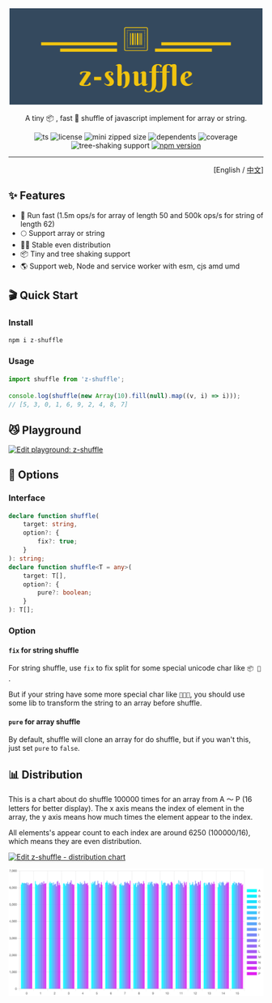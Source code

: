 <div align='center'>

<img src='./logo.png' width='500px'/>

A tiny 📦 , fast 🚀 shuffle of javascript implement for array or string.

![ts](https://badgen.net/badge/-/TypeScript/blue?icon=typescript&label)
![license](https://badgen.net/github/license/ZxBing0066/zlib)
![mini zipped size](https://img.shields.io/bundlephobia/minzip/z-shuffle)
![dependents](https://badgen.net/npm/dependents/z-shuffle) ![coverage](https://badgen.net/badge/coverage/100%25/green)
![tree-shaking support](https://badgen.net/bundlephobia/tree-shaking/z-shuffle)
[![npm version](https://badgen.net/npm/v/z-shuffle)](https://www.npmjs.com/package/z-shuffle)

</div>

<hr/>

<div align='right'>

[English / [中文](README.zh-cn.md)]

</div>

## ✨ Features

-   🚀 Run fast (1.5m ops/s for array of length 50 and 500k ops/s for string of length 62)
-   🌕 Support array or string
-   🕺🏻 Stable even distribution
-   📦 Tiny and tree shaking support
-   🌎 Support web, Node and service worker with esm, cjs amd umd

## 🎬 Quick Start

### Install

```js
npm i z-shuffle
```

### Usage

```ts
import shuffle from 'z-shuffle';

console.log(shuffle(new Array(10).fill(null).map((v, i) => i)));
// [5, 3, 0, 1, 6, 9, 2, 4, 8, 7]
```

## 😼 Playground

[![Edit playground: z-shuffle](https://codesandbox.io/static/img/play-codesandbox.svg)](https://codesandbox.io/s/playground-z-shuffle-kitsk?fontsize=14&hidenavigation=1&theme=dark)

## 🎨 Options

### Interface

```ts
declare function shuffle(
    target: string,
    option?: {
        fix?: true;
    }
): string;
declare function shuffle<T = any>(
    target: T[],
    option?: {
        pure?: boolean;
    }
): T[];
```

### Option

#### `fix` for string shuffle

For string shuffle, use `fix` to fix split for some special unicode char like `📦 🚀 `.

But if your string have some more special char like `👩🏾‍🔧`, you should use some lib to transform the string to an array
before shuffle.

#### `pure` for array shuffle

By default, shuffle will clone an array for do shuffle, but if you wan't this, just set `pure` to `false`.

## 📊 Distribution

This is a chart about do shuffle 100000 times for an array from A ～ P (16 letters for better display). The x axis means
the index of element in the array, the y axis means how much times the element appear to the index.

All elements's appear count to each index are around 6250 (100000/16), which means they are even distribution.

[![Edit z-shuffle - distribution chart](https://codesandbox.io/static/img/play-codesandbox.svg)](https://codesandbox.io/s/z-shuffle-distribution-chart-2j33q?fontsize=14&hidenavigation=1&theme=dark)

![distribution-chart](./shuffle-distribution-chart.png)
